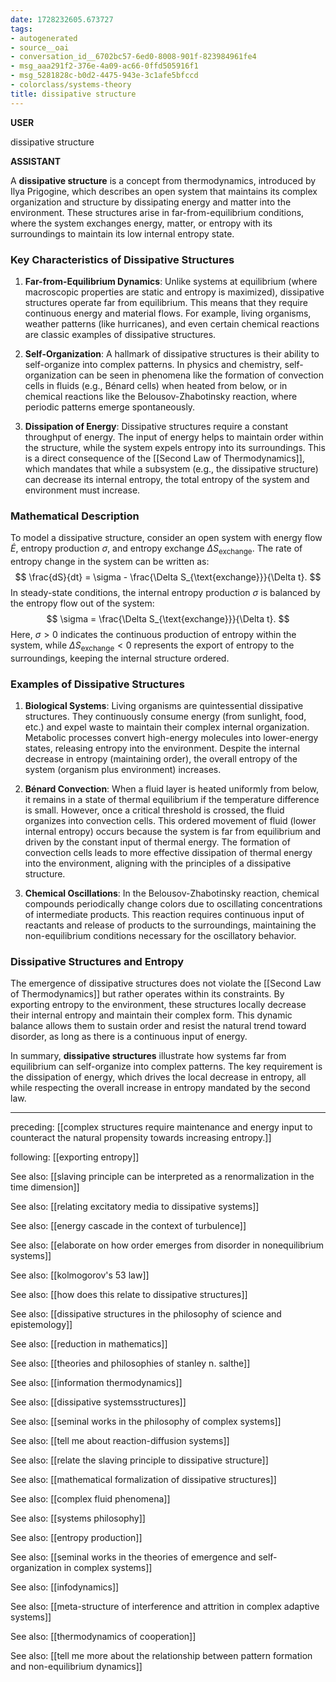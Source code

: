 ```yaml
---
date: 1728232605.673727
tags:
- autogenerated
- source__oai
- conversation_id__6702bc57-6ed0-8008-901f-823984961fe4
- msg_aaa291f2-376e-4a09-ac66-0ffd505916f1
- msg_5281828c-b0d2-4475-943e-3c1afe5bfccd
- colorclass/systems-theory
title: dissipative structure
---
```


**USER**

dissipative structure


**ASSISTANT**

A **dissipative structure** is a concept from thermodynamics, introduced by Ilya Prigogine, which describes an open system that maintains its complex organization and structure by dissipating energy and matter into the environment. These structures arise in far-from-equilibrium conditions, where the system exchanges energy, matter, or entropy with its surroundings to maintain its low internal entropy state. 

### Key Characteristics of Dissipative Structures

1. **Far-from-Equilibrium Dynamics**: Unlike systems at equilibrium (where macroscopic properties are static and entropy is maximized), dissipative structures operate far from equilibrium. This means that they require continuous energy and material flows. For example, living organisms, weather patterns (like hurricanes), and even certain chemical reactions are classic examples of dissipative structures.

2. **Self-Organization**: A hallmark of dissipative structures is their ability to self-organize into complex patterns. In physics and chemistry, self-organization can be seen in phenomena like the formation of convection cells in fluids (e.g., Bénard cells) when heated from below, or in chemical reactions like the Belousov-Zhabotinsky reaction, where periodic patterns emerge spontaneously.

3. **Dissipation of Energy**: Dissipative structures require a constant throughput of energy. The input of energy helps to maintain order within the structure, while the system expels entropy into its surroundings. This is a direct consequence of the [[Second Law of Thermodynamics]], which mandates that while a subsystem (e.g., the dissipative structure) can decrease its internal entropy, the total entropy of the system and environment must increase.

### Mathematical Description

To model a dissipative structure, consider an open system with energy flow $\dot{E}$, entropy production $\sigma$, and entropy exchange $\Delta S_{\text{exchange}}$. The rate of entropy change in the system can be written as:
$$
\frac{dS}{dt} = \sigma - \frac{\Delta S_{\text{exchange}}}{\Delta t}.
$$
In steady-state conditions, the internal entropy production $\sigma$ is balanced by the entropy flow out of the system:
$$
\sigma = \frac{\Delta S_{\text{exchange}}}{\Delta t}.
$$
Here, $\sigma > 0$ indicates the continuous production of entropy within the system, while $\Delta S_{\text{exchange}} < 0$ represents the export of entropy to the surroundings, keeping the internal structure ordered.

### Examples of Dissipative Structures

1. **Biological Systems**: Living organisms are quintessential dissipative structures. They continuously consume energy (from sunlight, food, etc.) and expel waste to maintain their complex internal organization. Metabolic processes convert high-energy molecules into lower-energy states, releasing entropy into the environment. Despite the internal decrease in entropy (maintaining order), the overall entropy of the system (organism plus environment) increases.

2. **Bénard Convection**: When a fluid layer is heated uniformly from below, it remains in a state of thermal equilibrium if the temperature difference is small. However, once a critical threshold is crossed, the fluid organizes into convection cells. This ordered movement of fluid (lower internal entropy) occurs because the system is far from equilibrium and driven by the constant input of thermal energy. The formation of convection cells leads to more effective dissipation of thermal energy into the environment, aligning with the principles of a dissipative structure.

3. **Chemical Oscillations**: In the Belousov-Zhabotinsky reaction, chemical compounds periodically change colors due to oscillating concentrations of intermediate products. This reaction requires continuous input of reactants and release of products to the surroundings, maintaining the non-equilibrium conditions necessary for the oscillatory behavior.

### Dissipative Structures and Entropy

The emergence of dissipative structures does not violate the [[Second Law of Thermodynamics]] but rather operates within its constraints. By exporting entropy to the environment, these structures locally decrease their internal entropy and maintain their complex form. This dynamic balance allows them to sustain order and resist the natural trend toward disorder, as long as there is a continuous input of energy.

In summary, **dissipative structures** illustrate how systems far from equilibrium can self-organize into complex patterns. The key requirement is the dissipation of energy, which drives the local decrease in entropy, all while respecting the overall increase in entropy mandated by the second law.


---

preceding: [[complex structures require maintenance and energy input to counteract the natural propensity towards increasing entropy.]]  


following: [[exporting entropy]]

See also: [[slaving principle can be interpreted as a renormalization in the time dimension]]


See also: [[relating excitatory media to dissipative systems]]


See also: [[energy cascade in the context of turbulence]]


See also: [[elaborate on how order emerges from disorder in nonequilibrium systems]]


See also: [[kolmogorov's 53 law]]


See also: [[how does this relate to dissipative structures]]


See also: [[dissipative structures in the philosophy of science and epistemology]]


See also: [[reduction in mathematics]]


See also: [[theories and philosophies of stanley n. salthe]]


See also: [[information thermodynamics]]


See also: [[dissipative systemsstructures]]


See also: [[seminal works in the philosophy of complex systems]]


See also: [[tell me about reaction-diffusion systems]]


See also: [[relate the slaving principle to dissipative structure]]


See also: [[mathematical formalization of dissipative structures]]


See also: [[complex fluid phenomena]]


See also: [[systems philosophy]]


See also: [[entropy production]]


See also: [[seminal works in the theories of emergence and self-organization in complex systems]]


See also: [[infodynamics]]


See also: [[meta-structure of interference and attrition in complex adaptive systems]]


See also: [[thermodynamics of cooperation]]


See also: [[tell me more about the relationship between pattern formation and non-equilibrium dynamics]]